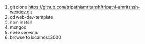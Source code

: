 1. git clone https://github.com/tripathiamritansh/tripathi-amritansh-webdev.git
1. cd web-dev-template
1. npm install
1. mongod
1. node server.js
1. browse to localhost:3000
